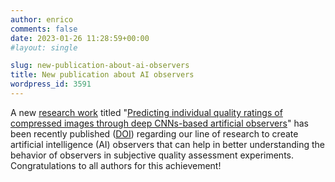 ```yaml
---
author: enrico
comments: false
date: 2023-01-26 11:28:59+00:00
#layout: single

slug: new-publication-about-ai-observers
title: New publication about AI observers
wordpress_id: 3591
---
```


A new [research work]({{site.baseurl}}/res/2023/01/Fotio_SPIC2023_author_version.pdf) titled "[Predicting individual quality ratings of compressed images through deep CNNs-based artificial observers]({{site.baseurl}}/res/2023/01/Fotio_SPIC2023_author_version.pdf)" has been recently published ([DOI](https://doi.org/10.1016/j.image.2022.116917)) regarding our line of research to create artificial intelligence (AI) observers that can help in better understanding the behavior of observers in subjective quality assessment experiments. Congratulations to all authors for this achievement!
